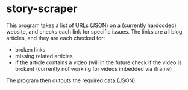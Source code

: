 # story-scraper

This program takes a list of URLs (JSON) on a (currently hardcoded) website, and checks each link for specific issues.
The links are all blog articles, and they are each checked for:
- broken links
- missing related articles
- if the article contains a video (will in the future check if the video is broken) (currently not working for videos imbedded via iframe)

The program then outputs the required data (JSON).
